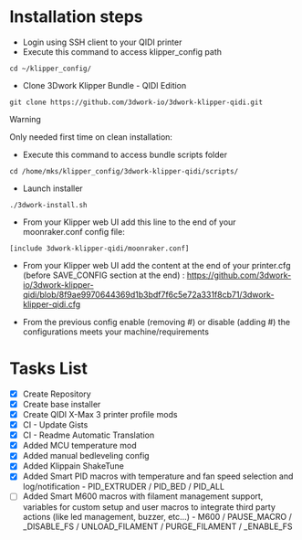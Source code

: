 # Installation steps
- Login using SSH client to your QIDI printer
- Execute this command to access klipper_config path
```
cd ~/klipper_config/
```
- Clone 3Dwork Klipper Bundle - QIDI Edition
```
git clone https://github.com/3dwork-io/3dwork-klipper-qidi.git
```
> [!WARNING]
> Only needed first time on clean installation:
> - Execute this command to access bundle scripts folder
> ```
> cd /home/mks/klipper_config/3dwork-klipper-qidi/scripts/
> ```
> - Launch installer
> ```
> ./3dwork-install.sh
> ```
- From your Klipper web UI add this line to the end of your moonraker.conf config file:
```
[include 3dwork-klipper-qidi/moonraker.conf]
```
- From your Klipper web UI add the content at the end of your printer.cfg (before SAVE_CONFIG section at the end) :
https://github.com/3dwork-io/3dwork-klipper-qidi/blob/8f9ae9970644369d1b3bdf7f6c5e72a331f8cb71/3dwork-klipper-qidi.cfg

- From the previous config enable (removing #) or disable (adding #) the configurations meets your machine/requirements

# Tasks List
- [x] Create Repository
- [x] Create base installer
- [x] Create QIDI X-Max 3 printer profile mods
- [x] CI - Update Gists
- [x] CI - Readme Automatic Translation
- [x] Added MCU temperature mod
- [x] Added manual bedleveling config
- [x] Added Klippain ShakeTune
- [x] Added Smart PID macros with temperature and fan speed selection and log/notification - PID_EXTRUDER / PID_BED / PID_ALL
- [ ] Added Smart M600 macros with filament management support, variables for custom setup and user macros to integrate third party actions (like led management, buzzer, etc...) - M600 / PAUSE_MACRO / _DISABLE_FS / UNLOAD_FILAMENT / PURGE_FILAMENT / _ENABLE_FS
